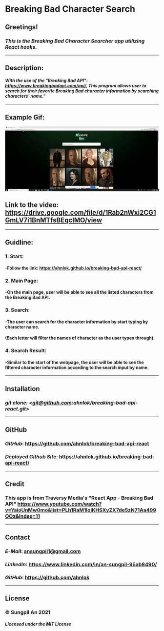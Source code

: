 # **Breaking Bad Character Search**

## **Greetings!**
### **_This is the Breaking Bad Character Searcher app utilizing React hooks._** 
---
## **Description:**
#### **_With the use of the "Breaking Bad API": <https://www.breakingbadapi.com/api/>, This program allows user to search for their favorite Breaking Bad character information by searching characters' name."_**
---
## **Example Gif:**
![gif](bb.gif)
## **Link to the video: <https://drive.google.com/file/d/1Rab2nWxi2CG1GmLV7i1BnMTfsBEqcIMO/view>**

---
## **Guidline:**
### 1. **Start:** 
#### -Follow the link: <https://ahnlok.github.io/breaking-bad-api-react/>
### 2. **Main Page:**
#### -On the main page, user will be able to see all the listed characters from the Breaking Bad API.
### 3. **Search:**
#### -The user can search for the character information by start typing by character name.
#### (Each letter will filter the names of character as the user types through).
### 4. **Search Result:**
#### -Similar to the start of the webpage, the user will be able to see the filtered character information according to the search input by name.
---

## **Installation**
### **_git clone: <git@github.com:ahnlok/breaking-bad-api-react.git>_**

---

## **GitHub**
### **_GitHub_**: **<https://github.com/ahnlok/breaking-bad-api-react>**
### **_Deployed Github Site_**: **<https://ahnlok.github.io/breaking-bad-api-react/>**
---

## **Credit**
### **This app is from Traversy Media's "React App - Breaking Bad API" <https://www.youtube.com/watch?v=YaioUnMw0mo&list=PLh1RaM1IojKHSXyZX7de5zN71Aa499OOz&index=11>**


---

## **Contact**
### **_E-Mail_**: **<ansungpil1@gmail.com>**
### **_LinkedIn_**: **<https://www.linkedin.com/in/an-sungpil-95ab8490/>**
### **_GitHub_**: **<https://github.com/ahnlok>**

---
## **License**
### **© Sungpil An 2021**

#### _Licensed under the MIT License_